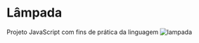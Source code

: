 # Lâmpada
Projeto JavaScript com fins de prática da linguagem
![lampada](https://github.com/GabrielMSk8/L-mpada/assets/106226322/c679d5b9-cb32-47f2-a44f-7ff972067fcd)
